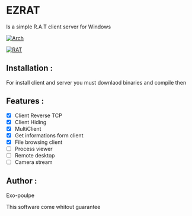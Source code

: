 # EZRAT

Is a simple R.A.T client server for Windows

[![Arch](https://img.shields.io/badge/-Arch%20:%20x86-red?&style=flat-square)](https://google.com)

[![RAT](https://img.shields.io/badge/-RAT-black?&style=flat-square)](https://google.com)

## Installation :
For install client and server you must downlaod binaries and compile then

## Features :
- [x] Client Reverse TCP
- [x] Client Hiding
- [x] MultiClient
- [x] Get informations form client
- [x] File browsing client
- [ ] Process viewer
- [ ] Remote desktop
- [ ] Camera stream

## Author :
Exo-poulpe

This software come whitout guarantee